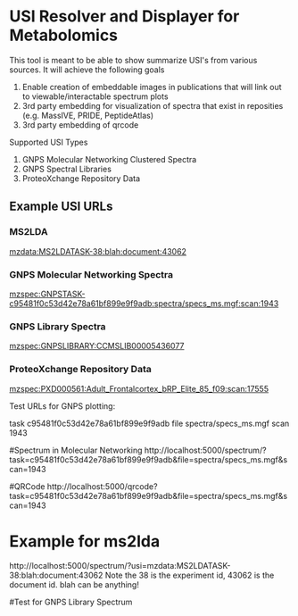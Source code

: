 # USI Resolver and Displayer for Metabolomics

This tool is meant to be able to show summarize USI's from various sources. It will achieve the following goals


1. Enable creation of embeddable images in publications that will link out to viewable/interactable spectrum plots
2. 3rd party embedding for visualization of spectra that exist in reposities (e.g. MassIVE, PRIDE, PeptideAtlas)
3. 3rd party embedding of qrcode

Supported USI Types

1. GNPS Molecular Networking Clustered Spectra
2. GNPS Spectral Libraries
3. ProteoXchange Repository Data

## Example USI URLs

### MS2LDA

[mzdata:MS2LDATASK-38:blah:document:43062](http://localhost:5000/spectrum/?usi=mzdata:MS2LDATASK-38:blah:document:43062)

### GNPS Molecular Networking Spectra

[mzspec:GNPSTASK-c95481f0c53d42e78a61bf899e9f9adb:spectra/specs_ms.mgf:scan:1943](http://localhost:5000/spectrum/?usi=mzspec:GNPSTASK-c95481f0c53d42e78a61bf899e9f9adb:spectra/specs_ms.mgf:scan:1943)

### GNPS Library Spectra

[mzspec:GNPSLIBRARY:CCMSLIB00005436077](http://localhost:5000/spectrum/?usi=mzspec:GNPSLIBRARY:CCMSLIB00005436077)


### ProteoXchange Repository Data

[mzspec:PXD000561:Adult_Frontalcortex_bRP_Elite_85_f09:scan:17555](http://localhost:5000/spectrum/?usi=mzspec:PXD000561:Adult_Frontalcortex_bRP_Elite_85_f09:scan:17555)

Test URLs for GNPS plotting:

task c95481f0c53d42e78a61bf899e9f9adb
file spectra/specs_ms.mgf
scan 1943

#Spectrum in Molecular Networking
http://localhost:5000/spectrum/?task=c95481f0c53d42e78a61bf899e9f9adb&file=spectra/specs_ms.mgf&scan=1943

#QRCode
http://localhost:5000/qrcode?task=c95481f0c53d42e78a61bf899e9f9adb&file=spectra/specs_ms.mgf&scan=1943

# Example for ms2lda
http://localhost:5000/spectrum/?usi=mzdata:MS2LDATASK-38:blah:document:43062
Note the 38 is the experiment id, 43062 is the document id. blah can be anything!

#Test for GNPS Library Spectrum

